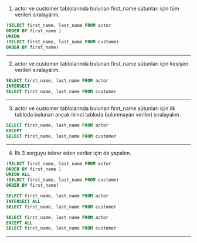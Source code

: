 1. actor ve customer tablolarında bulunan first_name sütunları için tüm verileri sıralayalım.
```sql
(SELECT first_name, last_name FROM actor
ORDER BY first_name )
UNION
(SELECT first_name, last_name FROM customer
ORDER BY first_name)
```
---
2. actor ve customer tablolarında bulunan first_name sütunları için kesişen verileri sıralayalım.
```sql
SELECT first_name, last_name FROM actor
INTERSECT
SELECT first_name, last_name FROM customer
```
---
3. actor ve customer tablolarında bulunan first_name sütunları için ilk tabloda bulunan ancak ikinci tabloda bulunmayan verileri sıralayalım.
```sql
SELECT first_name, last_name FROM actor
EXCEPT
SELECT first_name, last_name FROM customer
```
---
4. İlk 3 sorguyu tekrar eden veriler için de yapalım.
```sql
(SELECT first_name, last_name FROM actor
ORDER BY first_name )
UNION ALL
(SELECT first_name, last_name FROM customer
ORDER BY first_name)
```
```sql
SELECT first_name, last_name FROM actor
INTERSECT ALL
SELECT first_name, last_name FROM customer
```
```sql
SELECT first_name, last_name FROM actor
EXCEPT ALL
SELECT first_name, last_name FROM customer
```
---
